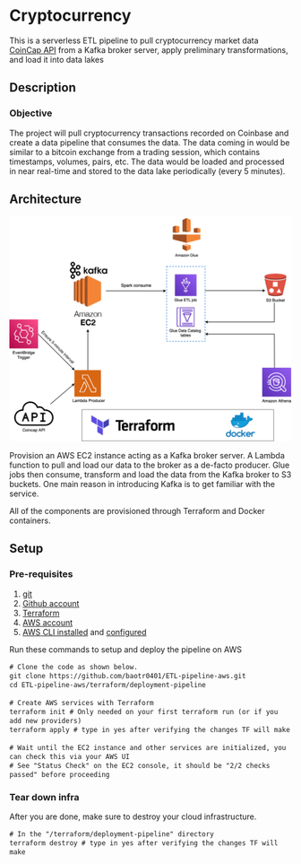 # Cryptocurrency

This is a serverless ETL pipeline to pull cryptocurrency market data [CoinCap API](https://docs.coincap.io/) from a Kafka broker server, apply preliminary transformations, and load it into data lakes

## Description

### Objective

The project will pull cryptocurrency transactions recorded on Coinbase and create a data pipeline that consumes the data. The data coming in would be similar to a bitcoin exchange from a trading session, which contains timestamps, volumes, pairs, etc. The data would be loaded and processed in near real-time and stored to the data lake periodically (every 5 minutes). 

## Architecture

![Arch](assets/images/arch.png)

Provision an AWS EC2 instance acting as a Kafka broker server. A Lambda function to pull and load our data to the broker as a de-facto producer. Glue jobs then consume, transform and load the data from the Kafka broker to S3 buckets. One main reason in introducing Kafka is to get familiar with the service.

All of the components are provisioned through Terraform and Docker containers.
## Setup

### Pre-requisites

1. [git](https://git-scm.com/book/en/v2/Getting-Started-Installing-Git)
2. [Github account](https://github.com/)
3. [Terraform](https://learn.hashicorp.com/tutorials/terraform/install-cli) 
4. [AWS account](https://aws.amazon.com/) 
5. [AWS CLI installed](https://docs.aws.amazon.com/cli/latest/userguide/install-cliv2.html) and [configured](https://docs.aws.amazon.com/cli/latest/userguide/cli-chap-configure.html)

Run these commands to setup and deploy the pipeline on AWS

```shell
# Clone the code as shown below.
git clone https://github.com/baotr0401/ETL-pipeline-aws.git
cd ETL-pipeline-aws/terraform/deployment-pipeline

# Create AWS services with Terraform
terraform init # Only needed on your first terraform run (or if you add new providers)
terraform apply # type in yes after verifying the changes TF will make

# Wait until the EC2 instance and other services are initialized, you can check this via your AWS UI
# See "Status Check" on the EC2 console, it should be "2/2 checks passed" before proceeding

```
### Tear down infra

After you are done, make sure to destroy your cloud infrastructure.

```shell
# In the "/terraform/deployment-pipeline" directory
terraform destroy # type in yes after verifying the changes TF will make

```